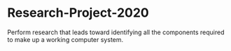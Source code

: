 # Research-Project-2020

Perform research that leads toward identifying all the 
components required to make up a working computer system.
